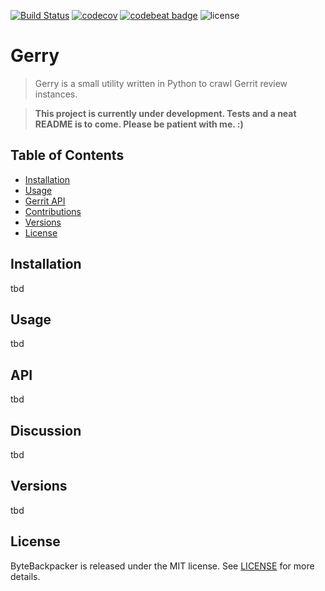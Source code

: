 [![Build Status](https://travis-ci.org/michaeldorner/Gerry.svg)](https://travis-ci.org/michaeldorner/Gerry) 
[![codecov](https://codecov.io/gh/michaeldorner/Gerry/branch/master/graph/badge.svg)](https://codecov.io/gh/michaeldorner/Gerry)
[![codebeat badge](https://codebeat.co/badges/f8306b22-3837-4244-a637-e880c6532700)](https://codebeat.co/projects/github-com-michaeldorner-gerry-master)
![license](https://img.shields.io/github/license/mashape/apistatus.svg)

# Gerry

> Gerry is a small utility written in Python to crawl Gerrit review instances. 

> **This project is currently under development. Tests and a neat README is to come. Please be patient with me. :)**

## Table of Contents

- [Installation](#installation)
- [Usage](#usage)
- [Gerrit API](#api)
- [Contributions](#contributions)
- [Versions](#versions)
- [License](#license)


## Installation
tbd

## Usage
tbd

## API
tbd

## Discussion
tbd

## Versions
tbd

## License 

ByteBackpacker is released under the MIT license. See [LICENSE](LICENSE) for more details.
